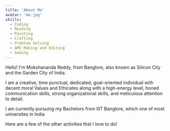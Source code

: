 ```yaml
---
title: 'About Me'
avatar: 'me.jpg'
skills:
  - Coding
  - Reading
  - Painting
  - Crafting
  - Problem Solving
  - AMV Making and Editing
  - Gaming
---
```


Hello! I'm Mokshananda Reddy, from Banglore, also known as Silicon City and the Garden City of India.

I am a creative, time punctual, dedicated, goal-oriented individual with decent moral Values and Ethicates along with a high-energy level, honed communication skills, strong organizational skills, and meticulous attention to detail.

I am currently pursuing my Bachelors from IIIT Banglore, which one of most universites in India

Here are a few of the other activities that I love to do!

